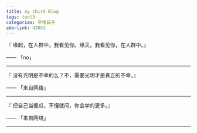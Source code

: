 ```yaml
---
title: my third Blog
tags: test3
categories: 平常日子
abbrlink: 43853
---
```

『 缘起，在人群中，我看见你。缘灭，我看见你，在人群中。』

—— 「no」

---

『 没有光明是不幸的么？不，需要光明才是真正的不幸。』

—— 「来自网络」

---

『 把自己当傻瓜，不懂就问，你会学的更多。』

—— 「来自网络」

---

